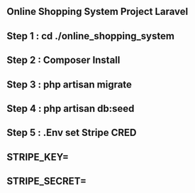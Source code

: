 ## Online Shopping System Project Laravel

## Step 1 : cd ./online_shopping_system

## Step 2 : Composer Install

## Step 3 : php artisan migrate

## Step 4 : php artisan db:seed

## Step 5 : .Env set Stripe CRED

## STRIPE_KEY=
## STRIPE_SECRET=

